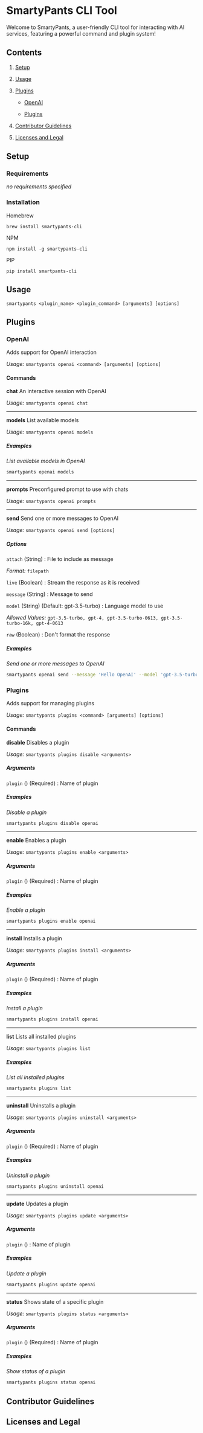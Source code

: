 # SmartyPants CLI Tool

Welcome to SmartyPants, a user-friendly CLI tool for interacting with AI services, featuring a powerful command and plugin system!

## Contents

1. [Setup](#setup)
2. [Usage](#usage)
3. [Plugins](#plugins)
    
    - [OpenAI](#OpenAI)
    
    - [Plugins](#Plugins)
    
4. [Contributor Guidelines](#contributor-guidelines)
5. [Licenses and Legal](#licenses-and-legal)

## Setup

### Requirements

_no requirements specified_

### Installation

Homebrew

`brew install smartypants-cli`

NPM

`npm install -g smartypants-cli`

PIP

`pip install smartpants-cli`


## Usage

`smartypants <plugin_name> <plugin_command> [arguments] [options]`


## Plugins


### OpenAI

Adds support for OpenAI interaction

_Usage:_ `smartypants openai <command> [arguments] [options]`

#### Commands


**chat** An interactive session with OpenAI

_Usage:_ `smartypants openai chat`








---


**models** List available models

_Usage:_ `smartypants openai models`








##### Examples


_List available models in OpenAI_
```bash
smartypants openai models
```



---


**prompts** Preconfigured prompt to use with chats

_Usage:_ `smartypants openai prompts`








---


**send** Send one or more messages to OpenAI

_Usage:_ `smartypants openai send [options]`






##### Options


`attach` (String)   : File to include as message

_Format:_ `filepath`



`live` (Boolean)   : Stream the response as it is received



`message` (String)   : Message to send



`model` (String) (Default: gpt-3.5-turbo)  : Language model to use


_Allowed Values:_ `gpt-3.5-turbo, gpt-4, gpt-3.5-turbo-0613, gpt-3.5-turbo-16k, gpt-4-0613`


`raw` (Boolean)   : Don't format the response







##### Examples


_Send one or more messages to OpenAI_
```bash
smartypants openai send --message 'Hello OpenAI' --model 'gpt-3.5-turbo'
```







### Plugins

Adds support for managing plugins

_Usage:_ `smartypants plugins <command> [arguments] [options]`

#### Commands


**disable** Disables a plugin

_Usage:_ `smartypants plugins disable <arguments>`



##### Arguments


`plugin` () (Required) : Name of plugin










##### Examples


_Disable a plugin_
```bash
smartypants plugins disable openai
```



---


**enable** Enables a plugin

_Usage:_ `smartypants plugins enable <arguments>`



##### Arguments


`plugin` () (Required) : Name of plugin










##### Examples


_Enable a plugin_
```bash
smartypants plugins enable openai
```



---


**install** Installs a plugin

_Usage:_ `smartypants plugins install <arguments>`



##### Arguments


`plugin` () (Required) : Name of plugin










##### Examples


_Install a plugin_
```bash
smartypants plugins install openai
```



---


**list** Lists all installed plugins

_Usage:_ `smartypants plugins list`








##### Examples


_List all installed plugins_
```bash
smartypants plugins list
```



---


**uninstall** Uninstalls a plugin

_Usage:_ `smartypants plugins uninstall <arguments>`



##### Arguments


`plugin` () (Required) : Name of plugin










##### Examples


_Uninstall a plugin_
```bash
smartypants plugins uninstall openai
```



---


**update** Updates a plugin

_Usage:_ `smartypants plugins update <arguments>`



##### Arguments


`plugin` ()  : Name of plugin










##### Examples


_Update a plugin_
```bash
smartypants plugins update openai
```



---


**status** Shows state of a specific plugin

_Usage:_ `smartypants plugins status <arguments>`



##### Arguments


`plugin` () (Required) : Name of plugin










##### Examples


_Show status of a plugin_
```bash
smartypants plugins status openai
```








## Contributor Guidelines



## Licenses and Legal

